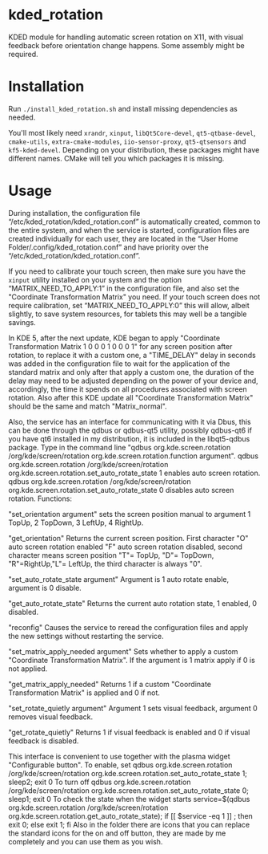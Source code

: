 # kded_rotation

KDED module for handling automatic screen rotation on X11, with visual feedback before orientation change happens. Some assembly might be required.

# Installation

Run `./install_kded_rotation.sh` and install missing dependencies as needed. 

You'll most likely need  `xrandr`, `xinput`, `libQt5Core-devel`, `qt5-qtbase-devel`, `cmake-utils`, `extra-cmake-modules`, `iio-sensor-proxy`, `qt5-qtsensors` and `kf5-kded-devel`. Depending on your distribution, these packages might have different names. CMake will tell you which packages it is missing.

# Usage
During installation, the configuration file “/etc/kded_rotation/kded_rotation.conf” is automatically created, common to the entire system, and when the service is started, configuration files are created individually for each user, they are located in the “User Home Folder/.config/kded_rotation.conf” and have priority over the “/etc/kded_rotation/kded_rotation.conf”.

If you need to calibrate your touch screen, then make sure you have the `xinput` utility installed on your system and the option “MATRIX_NEED_TO_APPLY:1” in the configuration file, and also set the "Coordinate Transformation Matrix" you need. If your touch screen does not require calibration, set “MATRIX_NEED_TO_APPLY:0” this will allow, albeit slightly, to save system resources, for tablets this may well be a tangible savings.

In KDE 5, after the next update, KDE began to apply "Coordinate Transformation Matrix 1 0 0 0 1 0 0 0 1" for any screen position after rotation, to replace it with a custom one, a "TIME_DELAY" delay in seconds was added in the configuration file to wait for the application of the standard matrix and only after that apply a custom one, the duration of the delay may need to be adjusted depending on the power of your device and, accordingly, the time it spends on all procedures associated with screen rotation. Also after this KDE update all "Coordinate Transformation Matrix" should be the same and match "Matrix_normal".

Also, the service has an interface for communicating with it via Dbus, this can be done through the qdbus or qdbus-qt5 utility, possibly qdbus-qt6 if you have qt6 installed in my distribution, it is included in the libqt5-qdbus package. Type in the command line "qdbus org.kde.screen.rotation /org/kde/screen/rotation org.kde.screen.rotation.function argument".
qdbus org.kde.screen.rotation /org/kde/screen/rotation org.kde.screen.rotation.set_auto_rotate_state 1 enables auto screen rotation.
qdbus org.kde.screen.rotation /org/kde/screen/rotation org.kde.screen.rotation.set_auto_rotate_state 0 disables auto screen rotation.
Functions:

"set_orientation argument" sets the screen position manual to argument 1 TopUp, 2 TopDown, 3 LeftUp, 4 RightUp.

"get_orientation" Returns the current screen position. First character "O" auto screen rotation enabled "F" auto screen rotation disabled, second character means screen position "T"= TopUp, "D"= TopDown,
"R"=RightUp,"L"= LeftUp, the third character is always "0".

"set_auto_rotate_state argument" Argument is 1 auto rotate enable, argument is 0 disable.

"get_auto_rotate_state" Returns the current auto rotation state, 1 enabled, 0 disabled.

"reconfig" Causes the service to reread the configuration files and apply the new settings without restarting the service.

"set_matrix_apply_needed argument" Sets whether to apply a custom "Coordinate Transformation Matrix". If the argument is 1 matrix apply if 0 is not applied.

"get_matrix_apply_needed" Returns 1 if a custom "Coordinate Transformation Matrix" is applied and 0 if not.

"set_rotate_quietly argument" Argument 1 sets visual feedback, argument 0 removes visual feedback.

"get_rotate_quietly" Returns 1 if visual feedback is enabled and 0 if visual feedback is disabled.

This interface is convenient to use together with the plasma widget "Configurable button".
To enable, set
qdbus org.kde.screen.rotation /org/kde/screen/rotation org.kde.screen.rotation.set_auto_rotate_state 1; sleep2; exit 0
To turn off
qdbus org.kde.screen.rotation /org/kde/screen/rotation org.kde.screen.rotation.set_auto_rotate_state 0; sleep1; exit 0
To check the state when the widget starts
service=$(qdbus org.kde.screen.rotation /org/kde/screen/rotation org.kde.screen.rotation.get_auto_rotate_state); if [[ $service -eq 1 ]] ; then exit 0; else exit 1; fi
Also in the folder there are icons that you can replace the standard icons for the on and off button, they are made by me completely and you can use them as you wish.
